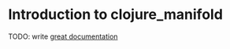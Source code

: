 # Introduction to clojure_manifold

TODO: write [great documentation](http://jacobian.org/writing/what-to-write/)
